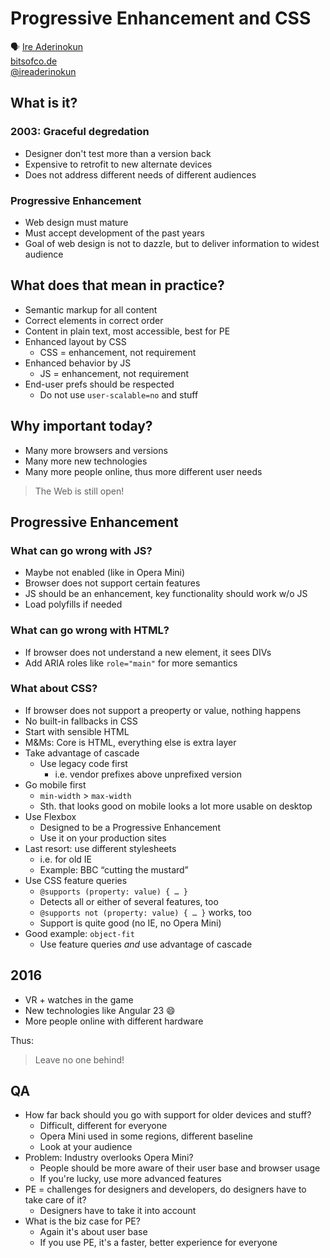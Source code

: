 # Progressive Enhancement and CSS

🗣 [Ire Aderinokun](http://ireaderinokun.com)  
[bitsofco.de](https://bitsofco.de/)  
[@ireaderinokun](https://twitter.com/ireaderinokun)

## What is it?

### 2003: Graceful degredation

- Designer don't test more than a version back
- Expensive to retrofit to new alternate devices
- Does not address different needs of different audiences

### Progressive Enhancement

- Web design must mature
- Must accept development of the past years
- Goal of web design is not to dazzle, but to deliver information to widest audience

## What does that mean in practice?

- Semantic markup for all content
- Correct elements in correct order
- Content in plain text, most accessible, best for PE
- Enhanced layout by CSS
  - CSS = enhancement, not requirement
- Enhanced behavior by JS
  - JS = enhancement, not requirement
- End-user prefs should be respected
  - Do not use `user-scalable=no` and stuff

## Why important today?

- Many more browsers and versions
- Many more new technologies
- Many more people online, thus more different user needs

> The Web is still open!

## Progressive Enhancement

### What can go wrong with JS?

- Maybe not enabled (like in Opera Mini)
- Browser does not support certain features
- JS should be an enhancement, key functionality should work w/o JS
- Load polyfills if needed

### What can go wrong with HTML?

- If browser does not understand a new element, it sees DIVs
- Add ARIA roles like `role="main"` for more semantics

### What about CSS?

- If browser does not support a preoperty or value, nothing happens
- No built-in fallbacks in CSS
- Start with sensible HTML
- M&Ms: Core is HTML, everything else is extra layer
- Take advantage of cascade
  - Use legacy code first
    - i.e. vendor prefixes above unprefixed version
- Go mobile first
  - `min-width` > `max-width`
  - Sth. that looks good on mobile looks a lot more usable on desktop
- Use Flexbox
  - Designed to be a Progressive Enhancement
  - Use it on your production sites
- Last resort: use different stylesheets
  - i.e. for old IE
  - Example: BBC “cutting the mustard”
- Use CSS feature queries
  - `@supports (property: value) { … }`
  - Detects all or either of several features, too
  - `@supports not (property: value) { … }` works, too
  - Support is quite good (no IE, no Opera Mini)
- Good example: `object-fit`
  - Use feature queries *and* use advantage of cascade

## 2016

- VR + watches in the game
- New technologies like Angular 23 😄
- More people online with different hardware

Thus:

> Leave no one behind!

## QA

- How far back should you go with support for older devices and stuff?
  - Difficult, different for everyone
  - Opera Mini used in some regions, different baseline
  - Look at your audience
- Problem: Industry overlooks Opera Mini?
  - People should be more aware of their user base and browser usage
  - If you're lucky, use more advanced features
- PE = challenges for designers and developers, do designers have to take care of it?
  - Designers have to take it into account
- What is the biz case for PE?
  - Again it's about user base
  - If you use PE, it's a faster, better experience for everyone
